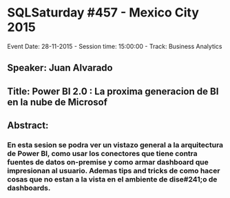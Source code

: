 # SQLSaturday #457 - Mexico City 2015
Event Date: 28-11-2015 - Session time: 15:00:00 - Track: Business Analytics
## Speaker: Juan Alvarado
## Title: Power BI 2.0 : La proxima generacion de BI en la nube de Microsof
## Abstract:
### En esta sesion se podra ver un vistazo general a la arquitectura de Power BI, como usar los conectores que tiene contra fuentes de datos on-premise y como armar dashboard que impresionan al usuario.  Ademas tips and tricks de como hacer cosas que no estan a la vista en el ambiente de dise#241;o de dashboards.
